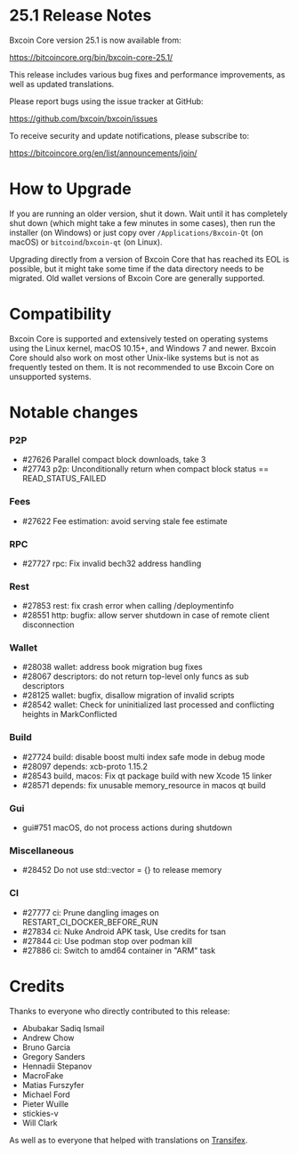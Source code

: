 25.1 Release Notes
==================

Bxcoin Core version 25.1 is now available from:

  <https://bitcoincore.org/bin/bxcoin-core-25.1/>

This release includes various bug fixes and performance
improvements, as well as updated translations.

Please report bugs using the issue tracker at GitHub:

  <https://github.com/bxcoin/bxcoin/issues>

To receive security and update notifications, please subscribe to:

  <https://bitcoincore.org/en/list/announcements/join/>

How to Upgrade
==============

If you are running an older version, shut it down. Wait until it has completely
shut down (which might take a few minutes in some cases), then run the
installer (on Windows) or just copy over `/Applications/Bxcoin-Qt` (on macOS)
or `bitcoind`/`bxcoin-qt` (on Linux).

Upgrading directly from a version of Bxcoin Core that has reached its EOL is
possible, but it might take some time if the data directory needs to be migrated. Old
wallet versions of Bxcoin Core are generally supported.

Compatibility
==============

Bxcoin Core is supported and extensively tested on operating systems
using the Linux kernel, macOS 10.15+, and Windows 7 and newer.  Bxcoin
Core should also work on most other Unix-like systems but is not as
frequently tested on them.  It is not recommended to use Bxcoin Core on
unsupported systems.

Notable changes
===============

### P2P

- #27626 Parallel compact block downloads, take 3
- #27743 p2p: Unconditionally return when compact block status == READ_STATUS_FAILED

### Fees

- #27622 Fee estimation: avoid serving stale fee estimate

### RPC

- #27727 rpc: Fix invalid bech32 address handling

### Rest

- #27853 rest: fix crash error when calling /deploymentinfo
- #28551 http: bugfix: allow server shutdown in case of remote client disconnection

### Wallet

- #28038 wallet: address book migration bug fixes
- #28067 descriptors: do not return top-level only funcs as sub descriptors
- #28125 wallet: bugfix, disallow migration of invalid scripts
- #28542 wallet: Check for uninitialized last processed and conflicting heights in MarkConflicted

### Build

- #27724 build: disable boost multi index safe mode in debug mode
- #28097 depends: xcb-proto 1.15.2
- #28543 build, macos: Fix qt package build with new Xcode 15 linker
- #28571 depends: fix unusable memory_resource in macos qt build

### Gui

- gui#751 macOS, do not process actions during shutdown

### Miscellaneous

- #28452 Do not use std::vector = {} to release memory

### CI

- #27777 ci: Prune dangling images on RESTART_CI_DOCKER_BEFORE_RUN
- #27834 ci: Nuke Android APK task, Use credits for tsan
- #27844 ci: Use podman stop over podman kill
- #27886 ci: Switch to amd64 container in "ARM" task

Credits
=======

Thanks to everyone who directly contributed to this release:

- Abubakar Sadiq Ismail
- Andrew Chow
- Bruno Garcia
- Gregory Sanders
- Hennadii Stepanov
- MacroFake
- Matias Furszyfer
- Michael Ford
- Pieter Wuille
- stickies-v
- Will Clark

As well as to everyone that helped with translations on
[Transifex](https://www.transifex.com/bxcoin/bxcoin/).